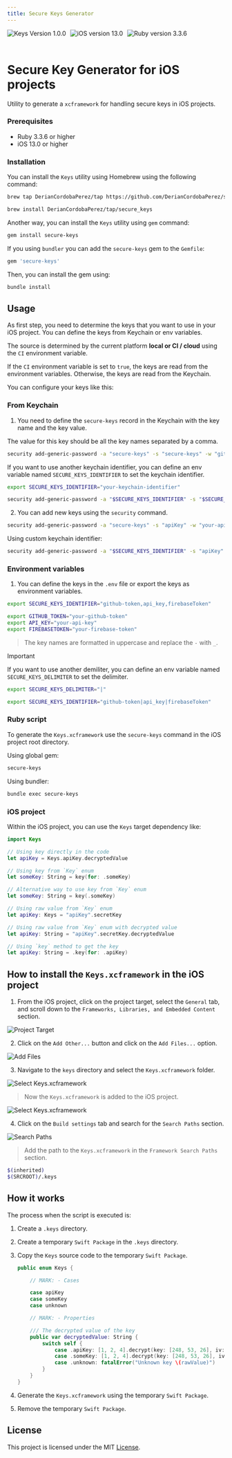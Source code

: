 ```yaml
---
title: Secure Keys Generator
---
```


<div style="display: flex; gap: 10px; padding-bottom: 20px;">
  <img src="https://img.shields.io/badge/version-1.0.0-cyan" alt="Keys Version 1.0.0">

  <img src="https://img.shields.io/badge/iOS-^13.0-blue" alt="iOS version 13.0">

  <img src="https://img.shields.io/badge/Ruby-^3.3.6-red" alt="Ruby version 3.3.6">

</div>

# Secure Key Generator for iOS projects

Utility to generate a `xcframework` for handling secure keys in iOS projects.

### Prerequisites

- Ruby 3.3.6 or higher
- iOS 13.0 or higher

### Installation

You can install the `Keys` utility using Homebrew using the following command:

```bash
brew tap DerianCordobaPerez/tap https://github.com/DerianCordobaPerez/secure-keys-generator

brew install DerianCordobaPerez/tap/secure_keys
```

Another way, you can install the `Keys` utility using `gem` command:

```bash
gem install secure-keys
```

If you using `bundler` you can add the `secure-keys` gem to the `Gemfile`:

```ruby
gem 'secure-keys'
```

Then, you can install the gem using:

```bash
bundle install
```

## Usage

As first step, you need to determine the keys that you want to use in your iOS project. You can define the keys from Keychain or env variables.

The source is determined by the current platform **local or CI / cloud** using the `CI` environment variable.

If the `CI` environment variable is set to `true`, the keys are read from the environment variables. Otherwise, the keys are read from the Keychain.

You can configure your keys like this:

### From Keychain

1. You need to define the `secure-keys` record in the Keychain with the key name and the key value.

The value for this key should be all the key names separated by a comma.

```bash
security add-generic-password -a "secure-keys" -s "secure-keys" -w "githubToken,apiKey"
```

If you want to use another keychain identifier, you can define an env variable named `SECURE_KEYS_IDENTIFIER` to set the keychain identifier.

```bash
export SECURE_KEYS_IDENTIFIER="your-keychain-identifier"

security add-generic-password -a "$SECURE_KEYS_IDENTIFIER" -s "$SECURE_KEYS_IDENTIFIER" -w "githubToken,apiKey"
```

2. You can add new keys using the `security` command.

```bash
security add-generic-password -a "secure-keys" -s "apiKey" -w "your-api-key"
```

Using custom keychain identifier:

```bash
security add-generic-password -a "$SECURE_KEYS_IDENTIFIER" -s "apiKey" -w "your-api-key"
```

### Environment variables

1. You can define the keys in the `.env` file or export the keys as environment variables.

```bash
export SECURE_KEYS_IDENTIFIER="github-token,api_key,firebaseToken"

export GITHUB_TOKEN="your-github-token"
export API_KEY="your-api-key"
export FIREBASETOKEN="your-firebase-token"
```

> The key names are formatted in uppercase and replace the `-` with `_`.

> [!IMPORTANT]
> If you want to use another demiliter, you can define an env variable named `SECURE_KEYS_DELIMITER` to set the delimiter.

```bash
export SECURE_KEYS_DELIMITER="|"

export SECURE_KEYS_IDENTIFIER="github-token|api_key|firebaseToken"
```

### Ruby script

To generate the `Keys.xcframework` use the `secure-keys` command in the iOS project root directory.

Using global gem:

```bash
secure-keys
```

Using bundler:

```bash
bundle exec secure-keys
```

### iOS project

Within the iOS project, you can use the `Keys` target dependency like:

```swift
import Keys

// Using key directly in the code
let apiKey = Keys.apiKey.decryptedValue

// Using key from `Key` enum
let someKey: String = key(for: .someKey)

// Alternative way to use key from `Key` enum
let someKey: String = key(.someKey)

// Using raw value from `Key` enum
let apiKey: Keys = "apiKey".secretKey

// Using raw value from `Key` enum with decrypted value
let apiKey: String = "apiKey".secretKey.decryptedValue

// Using `key` method to get the key
let apiKey: String = .key(for: .apiKey)
```

## How to install the `Keys.xcframework` in the iOS project

1. From the iOS project, click on the project target, select the `General` tab, and scroll down to the `Frameworks, Libraries, and Embedded Content` section.

![Project Target](/docs/assets/add-xcframework-to-ios-project/first-step.png)

2. Click on the `Add Other...` button and click on the `Add Files...` option.

![Add Files](/docs/assets/add-xcframework-to-ios-project/second-step.png)

3. Navigate to the `keys` directory and select the `Keys.xcframework` folder.

![Select Keys.xcframework](/docs/assets/add-xcframework-to-ios-project/third-step.png)

> Now the `Keys.xcframework` is added to the iOS project.

![Select Keys.xcframework](/docs/assets/add-xcframework-to-ios-project/third-step-result.png)

4. Click on the `Build settings` tab and search for the `Search Paths` section.

![Search Paths](/docs/assets/add-xcframework-to-ios-project/fourth-step.png)

> Add the path to the `Keys.xcframework` in the `Framework Search Paths` section.

```bash
$(inherited)
$(SRCROOT)/.keys
```

## How it works

The process when the script is executed is:

1. Create a `.keys` directory.
2. Create a temporary `Swift Package` in the `.keys` directory.
3. Copy the `Keys` source code to the temporary `Swift Package`.

    ```swift
    public enum Keys {

        // MARK: - Cases

        case apiKey
        case someKey
        case unknown

        // MARK: - Properties

        /// The decrypted value of the key
        public var decryptedValue: String {
            switch self {
                case .apiKey: [1, 2, 4].decrypt(key: [248, 53, 26], iv: [148, 55, 47], tag: [119, 81])
                case .someKey: [1, 2, 4].decrypt(key: [248, 53, 26], iv: [148, 55, 47], tag: [119, 81])
                case .unknown: fatalError("Unknown key \(rawValue)")
            }
        }
    }
    ```
4. Generate the `Keys.xcframework` using the temporary `Swift Package`.
5. Remove the temporary `Swift Package`.

## License

This project is licensed under the MIT [License](LICENSE).
